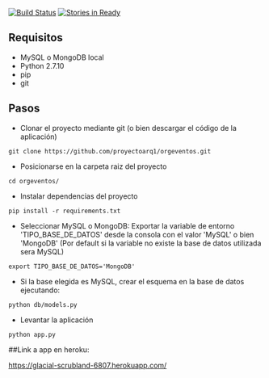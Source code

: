 [![Build Status](https://travis-ci.org/proyectoarq1/orgeventos.svg?branch=master)](https://travis-ci.org/proyectoarq1/orgeventos)
[![Stories in Ready](https://badge.waffle.io/proyectoarq1/orgeventos.png?label=ready&title=Ready)](https://waffle.io/proyectoarq1/orgeventos)

## Requisitos

+ MySQL o MongoDB local
+ Python 2.7.10
+ pip 
+ git

## Pasos

+ Clonar el proyecto mediante git (o bien descargar el código de la aplicación)  


```
git clone https://github.com/proyectoarq1/orgeventos.git
```

+ Posicionarse en la carpeta raiz del proyecto

```
cd orgeventos/
```

+ Instalar dependencias del proyecto

```
pip install -r requirements.txt
```

+ Seleccionar MySQL o MongoDB: Exportar la variable de entorno 'TIPO_BASE_DE_DATOS' desde la consola con el valor 'MySQL' o bien 'MongoDB' (Por default si la variable no existe la base de datos utilizada sera MySQL) 

```
export TIPO_BASE_DE_DATOS='MongoDB'
```

+ Si la base elegida es MySQL, crear el esquema en la base de datos ejecutando:

```
python db/models.py
```

+ Levantar la aplicación

```
python app.py
```

##Link a app en heroku:

https://glacial-scrubland-6807.herokuapp.com/

